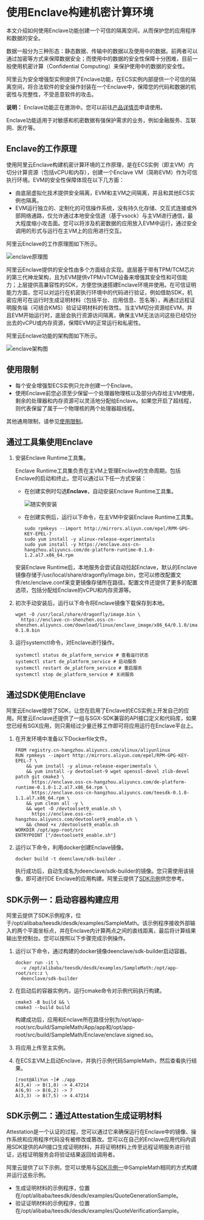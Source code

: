 # 使用Enclave构建机密计算环境

本文介绍如何使用Enclave功能创建一个可信的隔离空间，从而保护您的应用程序和数据的安全。

数据一般分为三种形态：静态数据、传输中的数据以及使用中的数据。前两者可以通过加密等方式来保障数据安全；而使用中的数据的安全性保障十分困难，目前一般使用机密计算（Confidential Computing）来保护使用中的数据的安全性。

阿里云为安全增强型实例提供了Enclave功能，在ECS实例内部提供一个可信的隔离空间，将合法软件的安全操作封装在一个Enclave中，保障您的代码和数据的机密性与完整性，不受恶意软件的攻击。

**说明：** Enclave功能正在邀测中。您可以前往[产品详情页](https://www.aliyun.com/daily-act/ecs/aliyun-enclave)申请使用。

Enclave功能适用于对敏感和机密数据有强保护需求的业务，例如金融服务、互联网、医疗等。

## Enclave的工作原理

使用阿里云Enclave构建机密计算环境的工作原理，是在ECS实例（即主VM）内切分计算资源（包括vCPU和内存），创建一个Enclave VM（简称EVM）作为可信执行环境。EVM的安全性保障体现在以下几方面：

-   由底层虚拟化技术提供安全隔离，EVM和主VM之间隔离，并且和其他ECS实例也隔离。
-   EVM运行独立的、定制化的可信操作系统，没有持久化存储、交互式连接或外部网络通路，仅允许通过本地安全信道（基于vsock）与主VM进行通信，最大程度缩小攻击面。您可以将涉及机密数据的应用放入EVM中运行，通过安全调用的形式与运行在主VM上的应用进行交互。

阿里云Enclave的工作原理图如下所示。

![enclave原理图](https://static-aliyun-doc.oss-accelerate.aliyuncs.com/assets/img/zh-CN/3916902161/p237059.png)

阿里云Enclave提供的安全性由多个方面结合实现。底层基于带有TPM/TCM芯片的第三代神龙架构，且为EVM提供vTPM/vTCM设备来增强其安全性和可信能力；上层提供高兼容性的SDK，方便您快速搭建Enclave环境并使用。在可信证明能力方面，您可以对运行在机密执行环境中的代码进行验证，例如借助SDK，机密应用可在运行时生成证明材料（包括平台、应用信息、签名等），再通过远程证明服务端（可结合KMS）验证证明材料的有效性。当主VM切分资源给EVM，并且EVM开始运行时，底层会执行资源访问隔离，确保主VM无法访问这些已经切分出去的vCPU或内存资源，保障EVM的正常运行和私密性。

阿里云Enclave功能的架构图如下所示。

![enclave架构图](https://static-aliyun-doc.oss-accelerate.aliyuncs.com/assets/img/zh-CN/9345962161/p237060.png)

## 使用限制

-   每个安全增强型ECS实例只允许创建一个Enclave。
-   使用Enclave前您必须至少保留一个处理器物理核以及部分内存给主VM使用，剩余的处理器和内存资源可以灵活地分配给Enclave。如果您开启了超线程，则代表保留了属于一个物理核的两个处理器超线程。

其他通用限制，请参见[使用限制](/intl.zh-CN/产品简介/使用限制.md)。

## 通过工具集使用Enclave

1.  安装Enclave Runtime工具集。

    Enclave Runtime工具集负责在主VM上管理Enclave的生命周期，包括Enclave的启动和终止。您可以通过以下任一方式安装：

    -   在创建实例时勾选**Enclave**，自动安装Enclave Runtime工具集。

        ![随实例安装](https://static-aliyun-doc.oss-accelerate.aliyuncs.com/assets/img/zh-CN/9345962161/p240198.png)

    -   在创建实例后，运行以下命令，在主VM中安装Enclave Runtime工具集。

        ```
        sudo rpmkeys --import http://mirrors.aliyun.com/epel/RPM-GPG-KEY-EPEL-7
        sudo yum install -y alinux-release-experimentals
        sudo yum install -y https://enclave.oss-cn-hangzhou.aliyuncs.com/de-platform-runtime-0.1.0-1.2.al7.x86_64.rpm
        ```

    安装Enclave Runtime后，本地服务会尝试自动拉起Enclave，默认的Enclave镜像存储于/usr/local/share/dragonfly/image.bin，您可以修改配置文件/etc/enclave.conf来变更镜像存储所在路径。配置文件还提供了更多的配置选项，包括分配给Enclave的vCPU和内存资源等。

2.  初次手动安装后，运行以下命令将Enclave镜像下载保存到本地。

    ```
    wget -O /usr/local/share/dragonfly/image.bin \
      https://enclave-cn-shenzhen.oss-cn-shenzhen.aliyuncs.com/download/linux/enclave_image/x86_64/0.1.0/image-0.1.0.bin
    ```

3.  运行systemctl命令，对Enclave进行操作。

    ```
    systemctl status de_platform_service # 查看运行状态
    systemctl start de_platform_service # 启动服务
    systemctl restart de_platform_service # 重启服务
    systemctl stop de_platform_service # 关闭服务
    ```


## 通过SDK使用Enclave

阿里云Enclave提供了SDK，让您在启用了Enclave的ECS实例上开发自己的应用。阿里云Enclave还提供了一组与SGX-SDK兼容的API接口定义和代码库，如果您已经有SGX应用，则只需经过少量迁移工作即可将应用运行在Enclave平台上。

1.  在开发环境中准备以下Dockerfile文件。

    ```
    FROM registry.cn-hangzhou.aliyuncs.com/alinux/aliyunlinux
    RUN rpmkeys --import http://mirrors.aliyun.com/epel/RPM-GPG-KEY-EPEL-7 \
        && yum install -y alinux-release-experimentals \
        && yum install -y devtoolset-9 wget openssl-devel zlib-devel patch git cmake3 \
          https://enclave.oss-cn-hangzhou.aliyuncs.com/de-platform-runtime-0.1.0-1.2.al7.x86_64.rpm \
          https://enclave.oss-cn-hangzhou.aliyuncs.com/teesdk-0.1.0-1.1.al7.x86_64.rpm \
        && yum clean all -y \
        && wget -O /devtoolset9_enable.sh \
          https://enclave.oss-cn-hangzhou.aliyuncs.com/devtoolset9_enable.sh \
        && chmod +x /devtoolset9_enable.sh
    WORKDIR /opt/app-root/src
    ENTRYPOINT ["/devtoolset9_enable.sh"]
    ```

2.  运行以下命令，利用docker创建Enclave镜像。

    ```
    docker build -t deenclave/sdk-builder .
    ```

    执行成功后，自动生成名为deenclave/sdk-builder的镜像。您只需使用该镜像，即可进行DE Enclave的应用构建。阿里云提供了[SDK示例](#section_gem_b9o_bg2)供您参考。


## SDK示例一：启动容器构建应用

阿里云提供了SDK示例程序，位于/opt/alibaba/teesdk/desdk/examples/SampleMath。该示例程序接收外部输入的两个平面坐标点，并在Enclave内计算两点之间的直线距离，最后将计算结果输出至控制台。您可以按照以下步骤完成示例操作。

1.  运行以下命令，通过构建的docker镜像deenclave/sdk-builder启动容器。

    ```
    docker run -it \
      -v /opt/alibaba/teesdk/desdk/examples/SampleMath:/opt/app-root/src:z \
      deenclave/sdk-builder
    ```

2.  在启动后的容器实例内，运行cmake命令对示例代码执行构建。

    ```
    cmake3 -B build && \
    cmake3 --build build
    ```

    构建成功后，应用和Enclave所在路径分别为/opt/app-root/src/build/SampleMath/App/app和/opt/app-root/src/build/SampleMath/Enclave/enclave.signed.so。

3.  将应用上传至主实例。

4.  在ECS主VM上启动Enclave，并执行示例代码SampleMath，然后查看执行结果。

    ```
    [root@AliYun ~]# ./app
    A(3,4) -> B(1,8) -> 4.47214
    A(6,9) -> B(6,2) -> 7
    A(3,3) -> B(7,5) -> 4.47214
    ```


## SDK示例二：通过Attestation生成证明材料

Attestation是一个认证的过程，您可以通过它来确保运行在Enclave中的镜像、操作系统和应用程序代码没有被修改或篡改。您可以在自己的Enclave应用代码内调用SDK提供的API接口生成证明材料，并将证明材料上传至远程证明服务进行验证，远程证明服务会将验证结果返回给调用者。

阿里云提供了以下示例，您可以使用与[SDK示例一](#section_gem_b9o_bg2)中SampleMath相同的方式构建并运行这些示例。

-   生成证明材料的示例程序，位置在/opt/alibaba/teesdk/desdk/examples/QuoteGenerationSample。
-   验证证明材料的示例程序，位置在/opt/alibaba/teesdk/desdk/examples/QuoteVerificationSample。

